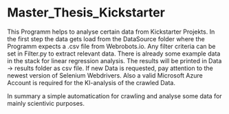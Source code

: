 # Master_Thesis_Kickstarter

This Programm helps to analyse certain data from Kickstarter Projekts.
In the first step the data gets load from the DataSource folder where the Programm expects a .csv file from Webrobots.io.
Any filter criteria can be set in Filter.py to extract relevant data. There is already some example data in the stack for linear regression analysis.
The results will be printed in Data -> results folder as csv file. If new Data is requested, pay attention to the newest version of Selenium Webdrivers.
Also a valid Microsoft Azure Account is required for the KI-analysis of the crawled Data.

In summary a simple automatication for crawling and analyse some data for mainly scientivic purposes.
